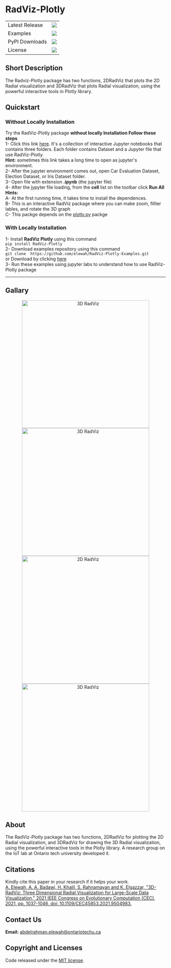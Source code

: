 # RadViz-Plotly

<table>
    <tr>
        <td>Latest Release</td>
        <td>
            <a href="https://pypi.org/project/RadViz-Plotly/"/>
            <img src="https://badge.fury.io/py/RadViz-Plotly.svg"/>
        </td>
    </tr>
    <tr>
        <td>Examples</td>
        <td>
            <a href="https://mybinder.org/v2/gh/elewah/RadViz-Plotly-Examples/master"/>
            <img src="https://img.shields.io/badge/Jupyter--Lab-Examples-orange"/>
        </td>
    </tr>
    <tr>
        <td>PyPI Downloads</td>
        <td>
            <a href="https://pepy.tech/project/RadViz-Plotly"/>
            <img src="https://pepy.tech/badge/RadViz-Plotly"/>
        </td>
    </tr>
    <tr>
        <td>License</td>
        <td>
            <a href="https://opensource.org/licenses/MIT"/>
            <img src="https://img.shields.io/badge/License-MIT-yellow.svg"/>
        </td>
    </tr>
</table>

## Short Description 
The Radviz-Plotly package has two functions, 2DRadViz that plots the 2D Radial visualization and 3DRadViz that plots Radial visualization, using the powerful interactive tools in Plotly library.


## Quickstart 
### Without Locally Installation
Try the RadViz-Plotly package **without locally Installation
Follow these steps**</br>
1- Click this link [here](https://mybinder.org/v2/gh/elewah/RadViz-Plotly-Examples/master). It's a collection of interactive Jupyter notebooks  that contains three folders. Each folder contains Dataset and a Jupyter file that use RadViz-Plotly.</br>
**Hint:**  sometimes this link takes a long time to open as jupyter's environment.</br>
2- After the jupyter environment comes out, open Car Evaluation Dataset, Election Dataset, or Iris Dataset folder.  </br>
3- Open file with extension **.ipynb** (the jupyter file)</br>
4- After the jypyter file loading, from the **cell** list on the toolbar click **Run All** </br>
**Hints:**  </br>
A- At the first running time, it takes time to install the dependences.</br>
B- This is an interactive RadViz package where you can make zoom, fillter lables, and rotate the 3D graph </br>
C- This packge depends on the [plotly.py](https://plot.ly/python) packge</br>
### With Locally Installation
 
1- Install **RadViz Plotly** using this command</br>
```pip install RadViz-Plotly```
</br>
2- Download examples repository using this command </br>
```git clone  https://github.com/elewah/RadViz-Plotly-Examples.git``` </br>
or Download by clicking [here](https://github.com/elewah/RadViz-Plotly-Examples/archive/master.zip) </br>
3- Run these examples using jupyter labs to understand how to use RadViz-Plotly package

---
## Gallary
<p align="center">
  <img src="https://elewah.github.io/images/ReadmePicture/3D-1.gif" width="400" title="3D RadViz">
  <img src="https://elewah.github.io/images/ReadmePicture/3D-2.gif" width="400" title="3D RadViz">
  <img src="https://elewah.github.io/images/ReadmePicture/Slide3.PNG" width="400" title="2D RadViz">
  <img src="https://elewah.github.io/images/ReadmePicture/Slide2.PNG" width="400" title="3D RadViz">
</p>

## About
The RadViz-Plotly package has two functions, 2DRadViz for plotting the 2D Radial visualization, and 3DRadViz for drawing the 3D Radial visualization, using the powerful interactive tools in the Plotly library. A research group on the IoT lab at Ontario tech university developed it.

## Citations
Kindly cite this paper in your research if it helps your work.</br>
[A. Elewah, A. A. Badawi, H. Khalil, S. Rahnamayan and K. Elgazzar, "3D-RadViz: Three Dimensional Radial Visualization for Large-Scale Data Visualization," 2021 IEEE Congress on Evolutionary Computation (CEC), 2021, pp. 1037-1046, doi: 10.1109/CEC45853.2021.9504983.](https://ieeexplore.ieee.org/document/9504983) 

## Contact Us
 **Email:** abdelrahman.elewah@ontariotechu.ca
 
## Copyright and Licenses

Code released under the [MIT license](LICENSE).


